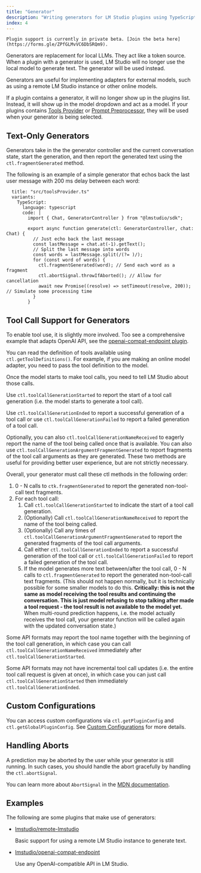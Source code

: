 ```yaml
---
title: "Generator"
description: "Writing generators for LM Studio plugins using TypeScript"
index: 4
---
```


```lms_private_beta
Plugin support is currently in private beta. [Join the beta here](https://forms.gle/ZPfGLMvVC6DbSRQm9).
```

Generators are replacement for local LLMs. They act like a token source. When a plugin with a generator is used, LM Studio will no longer use the local model to generate text. The generator will be used instead.

Generators are useful for implementing adapters for external models, such as using a remote LM Studio instance or other online models.

If a plugin contains a generator, it will no longer show up in the plugins list. Instead, it will show up in the model dropdown and act as a model. If your plugins contains [Tools Provider](./tools-providers.md) or [Prompt Preprocessor](./prompt-preprocessors.md), they will be used when your generator is being selected.

## Text-Only Generators

Generators take in the the generator controller and the current conversation state, start the generation, and then report the generated text using the `ctl.fragmentGenerated` method.

The following is an example of a simple generator that echos back the last user message with 200 ms delay between each word:

```lms_code_snippet
  title: "src/toolsProvider.ts"
  variants:
    TypeScript:
      language: typescript
      code: |
        import { Chat, GeneratorController } from "@lmstudio/sdk";

        export async function generate(ctl: GeneratorController, chat: Chat) {
          // Just echo back the last message
          const lastMessage = chat.at(-1).getText();
          // Split the last message into words
          const words = lastMessage.split(/(?= )/);
          for (const word of words) {
            ctl.fragmentGenerated(word); // Send each word as a fragment
            ctl.abortSignal.throwIfAborted(); // Allow for cancellation
            await new Promise((resolve) => setTimeout(resolve, 200)); // Simulate some processing time
          }
        }
```

## Tool Call Support for Generators

To enable tool use, it is slightly more involved. Too see a comprehensive example that adapts OpenAI API, see the [openai-compat-endpoint plugin](https://lmstudio.ai/lmstudio/openai-compat-endpoint).

You can read the definition of tools available using `ctl.getToolDefinitions()`. For example, if you are making an online model adapter, you need to pass the tool definition to the model.

Once the model starts to make tool calls, you need to tell LM Studio about those calls.

Use `ctl.toolCallGenerationStarted` to report the start of a tool call generation (i.e. the model starts to generate a tool call).

Use `ctl.toolCallGenerationEnded` to report a successful generation of a tool call or use `ctl.toolCallGenerationFailed` to report a failed generation of a tool call.

Optionally, you can also `ctl.toolCallGenerationNameReceived` to eagerly report the name of the tool being called once that is available. You can also use `ctl.toolCallGenerationArgumentFragmentGenerated` to report fragments of the tool call arguments as they are generated. These two methods are useful for providing better user experience, but are not strictly necessary.

Overall, your generator must call these ctl methods in the following order:

1. 0 - N calls to `ctk.fragmentGenerated` to report the generated non-tool-call text fragments.
2. For each tool call:
   1. Call `ctl.toolCallGenerationStarted` to indicate the start of a tool call generation.
   2. (Optionally) Call `ctl.toolCallGenerationNameReceived` to report the name of the tool being called.
   3. (Optionally) Call any times of `ctl.toolCallGenerationArgumentFragmentGenerated` to report the generated fragments of the tool call arguments.
   4. Call either `ctl.toolCallGenerationEnded` to report a successful generation of the tool call or `ctl.toolCallGenerationFailed` to report a failed generation of the tool call.
   5. If the model generates more text between/after the tool call, 0 - N calls to `ctl.fragmentGenerated` to report the generated non-tool-call text fragments. (This should not happen normally, but it is technically possible for some smaller models to do this. **Critically: this is not the same as model receiving the tool results and continuing the conversation. This is just model refusing to stop talking after made a tool request - the tool result is not available to the model yet.** When multi-round prediction happens, i.e. the model actually receives the tool call, your generator function will be called again with the updated conversation state.)

Some API formats may report the tool name together with the beginning of the tool call generation, in which case you can call `ctl.toolCallGenerationNameReceived` immediately after `ctl.toolCallGenerationStarted`.

Some API formats may not have incremental tool call updates (i.e. the entire tool call request is given at once), in which case you can just call `ctl.toolCallGenerationStarted` then immediately `ctl.toolCallGenerationEnded`.

## Custom Configurations

You can access custom configurations via `ctl.getPluginConfig` and `ctl.getGlobalPluginConfig`. See [Custom Configurations](./configurations) for more details.

## Handling Aborts

A prediction may be aborted by the user while your generator is still running. In such cases, you should handle the abort gracefully by handling the `ctl.abortSignal`.

You can learn more about `AbortSignal` in the [MDN documentation](https://developer.mozilla.org/en-US/docs/Web/API/AbortSignal).

## Examples

The following are some plugins that make use of generators:

- [lmstudio/remote-lmstudio](https://lmstudio.ai/lmstudio/remote-lmstudio)

  Basic support for using a remote LM Studio instance to generate text.

- [lmstudio/openai-compat-endpoint](https://lmstudio.ai/lmstudio/openai-compat-endpoint)

  Use any OpenAI-compatible API in LM Studio.
